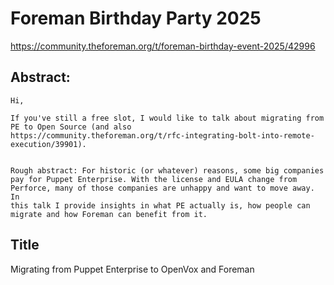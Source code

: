 # Foreman Birthday Party 2025

https://community.theforeman.org/t/foreman-birthday-event-2025/42996

## Abstract:

```
Hi,

If you've still a free slot, I would like to talk about migrating from
PE to Open Source (and also
https://community.theforeman.org/t/rfc-integrating-bolt-into-remote-execution/39901).


Rough abstract: For historic (or whatever) reasons, some big companies
pay for Puppet Enterprise. With the license and EULA change from
Perforce, many of those companies are unhappy and want to move away. In
this talk I provide insights in what PE actually is, how people can
migrate and how Foreman can benefit from it.
```

## Title

Migrating from Puppet Enterprise to OpenVox and Foreman
